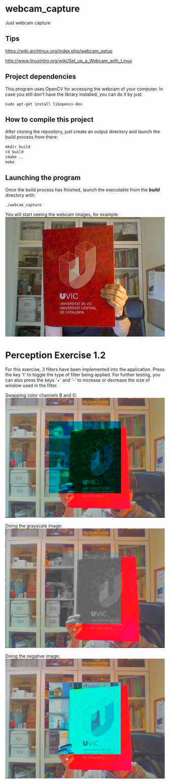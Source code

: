# webcam_capture
Just webcam capture

## Tips
https://wiki.archlinux.org/index.php/webcam_setup

http://www.linuxintro.org/wiki/Set_up_a_Webcam_with_Linux

## Project dependencies
This program uses OpenCV for accessing the webcam of your computer. In case you still don't have the library installed, you can do it by just:
```
sudo apt-get install libopencv-dev
```

## How to compile this project
After cloning the repository, just create an output directory and launch the build process from there:

```
mkdir build
cd build
cmake ..
make
```

## Launching the program
Once the build process has finished, launch the executable from the ***build*** directory with:

```
./webcam_capture
```
You will start seeing the webcam images, for example:
![Sample webcam image](media/snapshot.png)


# Perception Exercise 1.2

For this exercise, 3 filters have been implemented into the application. Press the key 't' to toggle the type of filter being applied.
For further testing, you can also press the keys '+' and '-' to increase or decrease the size of window used in the filter.

Swapping color channels B and G:
![Swap Channels](media/filter1.png)

Doing the grayscale image:
![Grayscale image](media/filter2.png)

Doing the negative image:
![Negative image](media/filter3.png)
